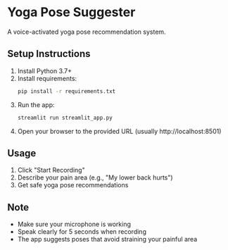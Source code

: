 # Yoga Pose Suggester

A voice-activated yoga pose recommendation system.

## Setup Instructions

1. Install Python 3.7+
2. Install requirements:
   ```bash
   pip install -r requirements.txt
   ```
3. Run the app:
   ```bash
   streamlit run streamlit_app.py
   ```
4. Open your browser to the provided URL (usually http://localhost:8501)

## Usage

1. Click "Start Recording"
2. Describe your pain area (e.g., "My lower back hurts")
3. Get safe yoga pose recommendations

## Note

- Make sure your microphone is working
- Speak clearly for 5 seconds when recording
- The app suggests poses that avoid straining your painful area